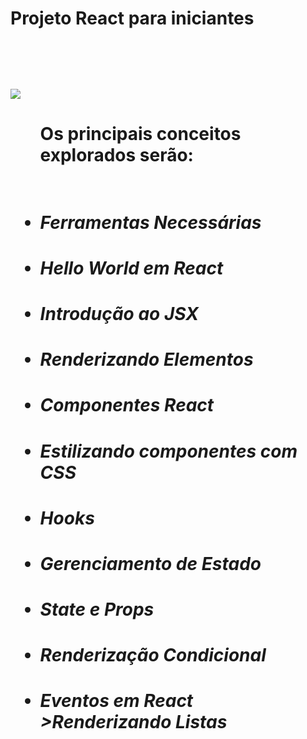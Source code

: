 <h1>Projeto React para iniciantes

<br><br><img src='https://camo.githubusercontent.com/5cdca6d5f193276fc48d33b560b2c591b0da48d1589f6953cba977f1e2376d15/68747470733a2f2f692e696d6775722e636f6d2f367741503236572e6a7067'>

<ul><h4>Os principais conceitos explorados serão:<br><br>

<li><h5>Ferramentas Necessárias
<li><h5>Hello World em React
<li><h5>Introdução ao JSX
<li><h5>Renderizando Elementos
<li><h5>Componentes React
<li><h5>Estilizando componentes com CSS
<li><h5>Hooks
<li><h5>Gerenciamento de Estado
<li><h5>State e Props
<li><h5>Renderização Condicional
<li><h5>Eventos em React
<li<h5>>Renderizando Listas
